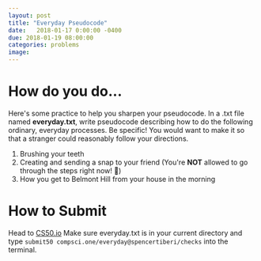 ```yaml
---
layout: post
title: "Everyday Pseudocode"
date:   2018-01-17 0:00:00 -0400
due: 2018-01-19 08:00:00
categories: problems
image:
---
```


# How do you do...

Here's some practice to help you sharpen your pseudocode. In a .txt file named **everyday.txt**, write pseudocode describing how to do the following ordinary, everyday processes. Be specific! You would want to make it so that a stranger could reasonably follow your directions.

1. Brushing your teeth
2. Creating and sending a snap to your friend (You're **NOT** allowed to go through the steps right now! 👀)
3. How you get to Belmont Hill from your house in the morning

# How to Submit

Head to [CS50.io](cs50.io) Make sure everyday.txt is in your current directory and type `submit50 compsci.one/everyday@spencertiberi/checks` into the terminal.
